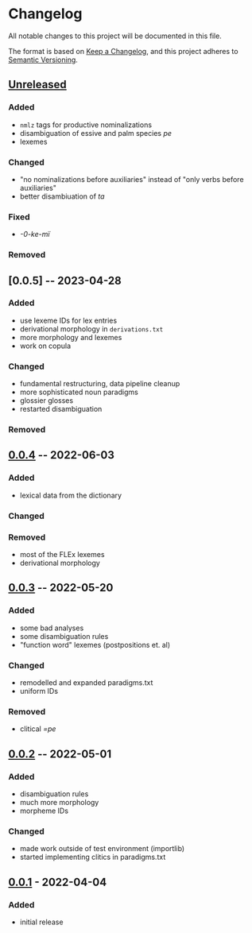 # Changelog
All notable changes to this project will be documented in this file.

The format is based on [Keep a Changelog](https://keepachangelog.com/en/1.0.0/),
and this project adheres to [Semantic Versioning](https://semver.org/spec/v2.0.0.html).

## [Unreleased]

### Added
* `nmlz` tags for productive nominalizations
* disambiguation of essive and palm species *pe*
* lexemes

### Changed
* "no nominalizations before auxiliaries" instead of "only verbs before auxiliaries"
* better disambiuation of *ta*

### Fixed
* *-0-ke-mï*

### Removed

## [0.0.5] -- 2023-04-28

### Added
* use lexeme IDs for lex entries
* derivational morphology in `derivations.txt`
* more morphology and lexemes
* work on copula

### Changed
* fundamental restructuring, data pipeline cleanup
* more sophisticated noun paradigms
* glossier glosses
* restarted disambiguation

### Removed

## [0.0.4] -- 2022-06-03

### Added
* lexical data from the dictionary

### Changed

### Removed
* most of the FLEx lexemes
* derivational morphology

## [0.0.3] -- 2022-05-20

### Added
* some bad analyses
* some disambiguation rules
* "function word" lexemes (postpositions et. al)

### Changed
* remodelled and expanded paradigms.txt
* uniform IDs

### Removed
* clitical *=pe*

## [0.0.2] -- 2022-05-01

### Added
* disambiguation rules
* much more morphology
* morpheme IDs

### Changed
* made work outside of test environment (importlib)
* started implementing clitics in paradigms.txt


## [0.0.1] - 2022-04-04

### Added

* initial release

[Unreleased]: https://github.com/fmatter/uniparser-yawarana/compare/0.0.4...HEAD
[0.0.4]: https://github.com/fmatter/uniparser-yawarana/releases/tag/0.0.4
[0.0.3]: https://github.com/fmatter/uniparser-yawarana/releases/tag/0.0.3
[0.0.2]: https://github.com/fmatter/uniparser-yawarana/releases/tag/0.0.2
[0.0.1]: https://github.com/fmatter/uniparser-yawarana/releases/tag/0.0.1
